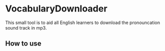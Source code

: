 # VocabularyDownloader

This small tool is to aid all English learners to download the pronouncation sound track in mp3.

## How to use

